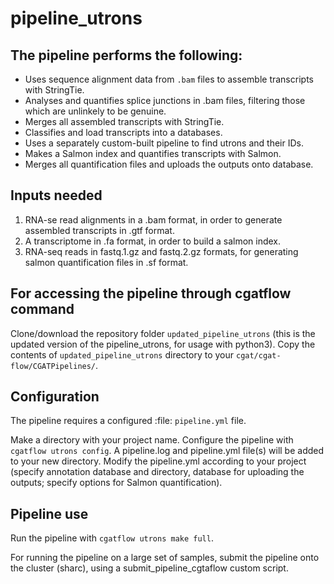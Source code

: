 # pipeline_utrons

## The pipeline performs the following:
   * Uses sequence alignment data from `.bam` files to assemble transcripts with StringTie.
   * Analyses and quantifies splice junctions in .bam files, filtering those which are 
   unlinkely to be genuine.
   * Merges all assembled transcripts with StringTie.
   * Classifies and load transcripts into a databases.
   * Uses a separately custom-built pipeline to find utrons and their IDs.
   * Makes a Salmon index and quantifies transcripts with Salmon.
   * Merges all quantification files and uploads the outputs onto database.
   
## Inputs needed          
1. RNA-se read alignments in a .bam format, in order to generate assembled transcripts in .gtf format.
2. A transcriptome in .fa format, in order to build a salmon index.
3. RNA-seq reads in fastq.1.gz and fastq.2.gz formats, for generating salmon quantification files in .sf format.

## For accessing the pipeline through cgatflow command
Clone/download the repository folder `updated_pipeline_utrons` (this is the updated version of the pipeline_utrons, for usage with python3).
Copy the contents of `updated_pipeline_utrons` directory to your `cgat/cgat-flow/CGATPipelines/`.

## Configuration
The pipeline requires a configured :file: `pipeline.yml` file.

Make a directory with your project name.
Configure the pipeline with `cgatflow utrons config`.
A pipeline.log and pipeline.yml file(s) will be added to your new directory.
Modify the pipeline.yml according to your project (specify annotation database and directory, database for uploading the outputs; specify options for Salmon quantification).

## Pipeline use
Run the pipeline with `cgatflow utrons make full`.

For running the pipeline on a large set of samples, submit the pipeline onto the cluster (sharc), using a submit_pipeline_cgtaflow custom script.



